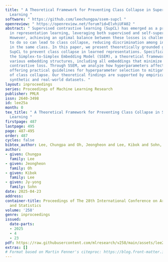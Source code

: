```yaml
---
title: " A Theoretical Framework for Preventing Class Collapse in Supervised Contrastive
  Learning "
software: " https://github.com/leechungpa/ssem-supcl "
openreview: " https://openreview.net/forum?id=ElvhiUFA02 "
abstract: " Supervised contrastive learning (SupCL) has emerged as a prominent approach
  in representation learning, leveraging both supervised and self-supervised losses.
  However, achieving an optimal balance between these losses is challenging; failing
  to do so can lead to class collapse, reducing discrimination among individual embeddings
  in the same class. In this paper, we present theoretically grounded guidelines for
  SupCL to prevent class collapse in learned representations. Specifically, we introduce
  the Simplex-to-Simplex Embedding Model (SSEM), a theoretical framework that models
  various embedding structures, including all embeddings that minimize the supervised
  contrastive loss. Through SSEM, we analyze how hyperparameters affect learned representations,
  offering practical guidelines for hyperparameter selection to mitigate the risk
  of class collapse. Our theoretical findings are supported by empirical results across
  synthetic and real-world datasets. "
layout: inproceedings
series: Proceedings of Machine Learning Research
publisher: PMLR
issn: 2640-3498
id: lee25a
month: 0
tex_title: " A Theoretical Framework for Preventing Class Collapse in Supervised Contrastive
  Learning "
firstpage: 487
lastpage: 495
page: 487-495
order: 487
cycles: false
bibtex_author: Lee, Chungpa and Oh, Jeongheon and Lee, Kibok and Sohn, Jy-yong
author:
- given: Chungpa
  family: Lee
- given: Jeongheon
  family: Oh
- given: Kibok
  family: Lee
- given: Jy-yong
  family: Sohn
date: 2025-04-23
address:
container-title: Proceedings of The 28th International Conference on Artificial Intelligence
  and Statistics
volume: '258'
genre: inproceedings
issued:
  date-parts:
  - 2025
  - 4
  - 23
pdf: https://raw.githubusercontent.com/mlresearch/v258/main/assets/lee25a/lee25a.pdf
extras: []
# Format based on Martin Fenner's citeproc: https://blog.front-matter.io/posts/citeproc-yaml-for-bibliographies/
---
```


